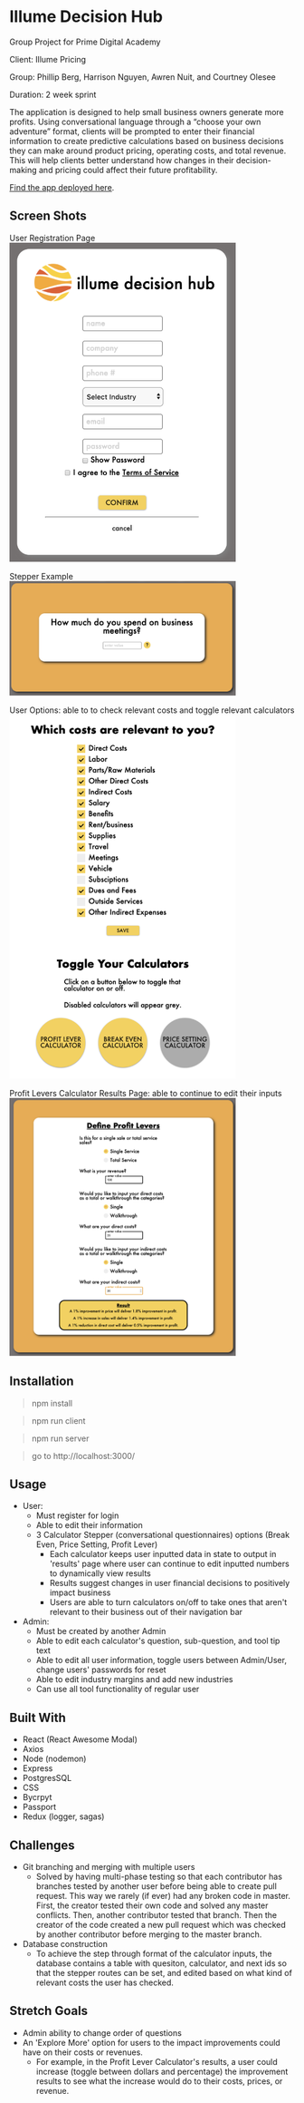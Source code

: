 # Illume Decision Hub
Group Project for Prime Digital Academy 

Client: Illume Pricing

Group: Phillip Berg, Harrison Nguyen, Awren Nuit, and Courtney Olesee

Duration: 2 week sprint

The application is designed to help small business owners generate more profits. Using conversational language through a “choose your own adventure” format, clients will be prompted to enter their financial information to create predictive calculations based on business decisions they can make around product pricing, operating costs, and total revenue. This will help clients better understand how changes in their decision-making and pricing could affect their future profitability.

[Find the app deployed here](https://illume-decision-hub.herokuapp.com/).

## Screen Shots
User Registration Page <br/>
<img src=public/ScreenShots/register.png width="400" alt="Reigister Page"/>


Stepper Example <br/>
<img src=public/ScreenShots/stepper.png width="400" alt="Stepper Example"/>


User Options: able to to check relevant costs and toggle relevant calculators 
<img src=public/ScreenShots/useroptions.png width="400" alt="User Options"/> 


Profit Levers Calculator Results Page: able to continue to edit their inputs
<img src=public/ScreenShots/resultspage.png width="400" alt="Results Page"/>

## Installation
> npm install 

> npm run client

> npm run server

> go to http://localhost:3000/

## Usage 
- User:
    - Must register for login
    - Able to edit their information
    - 3 Calculator Stepper (conversational questionnaires) options (Break Even, Price Setting, Profit Lever)
        - Each calculator keeps user inputted data in state to output in 'results' page where user can continue to edit inputted numbers to dynamically view results 
        - Results suggest changes in user financial decisions to positively impact business
        - Users are able to turn calculators on/off to take ones that aren't relevant to their business out of their navigation bar
- Admin:
    - Must be created by another Admin
    - Able to edit each calculator's question, sub-question, and tool tip text
    - Able to edit all user information, toggle users between Admin/User, change users' passwords for reset
    - Able to edit industry margins and add new industries
    - Can use all tool functionality of regular user

## Built With
- React (React Awesome Modal)
- Axios
- Node (nodemon)
- Express
- PostgresSQL
- CSS
- Bycrpyt
- Passport
- Redux (logger, sagas)

## Challenges
- Git branching and merging with multiple users
    - Solved by having multi-phase testing so that each contributor has branches tested by another user before being able to create pull request. This way we rarely (if ever) had any broken code in master. First, the creator tested their own code and solved any master conflicts. Then, another contributor tested that branch. Then the creator of the code created a new pull request which was checked by another contributor before merging to the master branch. 
- Database construction 
    - To achieve the step through format of the calculator inputs, the database contains a table with quesiton, calculator, and next ids so that the stepper routes can be set, and edited based on what kind of relevant costs the user has checked. 

## Stretch Goals
- Admin ability to change order of questions 
- An 'Explore More' option for users to the impact improvements could have on their costs or revenues.
    - For example, in the Profit Lever Calculator's results, a user could increase (toggle between dollars and percentage) the improvement results to see what the increase would do to their costs, prices, or revenue.